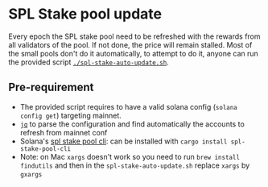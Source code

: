 # SPL Stake pool update

Every epoch the SPL stake pool need to be refreshed with the rewards from all validators of the pool. If not done, the price will remain stalled. Most of the small pools don't do it automatically, to attempt to do it, anyone can run the provided script [`./spl-stake-auto-update.sh`](./spl-stake-auto-update.sh).

## Pre-requirement

- The provided script requires to have a valid solana config (`solana config get`) targeting mainnet.
- [`jq`](https://stedolan.github.io/jq/) to parse the configuration and find automatically the accounts to refresh from mainnet conf
- Solana's [spl stake pool cli](https://spl.solana.com/stake-pool/cli): can be installed with `cargo install spl-stake-pool-cli`
- Note: on Mac `xargs` doesn't work so you need to run `brew install findutils` and then in the `spl-stake-auto-update.sh` replace `xargs` by `gxargs`
